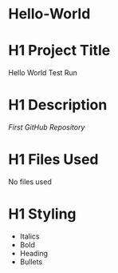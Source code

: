 # Hello-World
# H1 Project Title
Hello World Test Run
# H1 Description
*First GitHub Repository*
# H1 **Files Used**
No files used
# H1 Styling
- Italics
- Bold
- Heading
- Bullets
